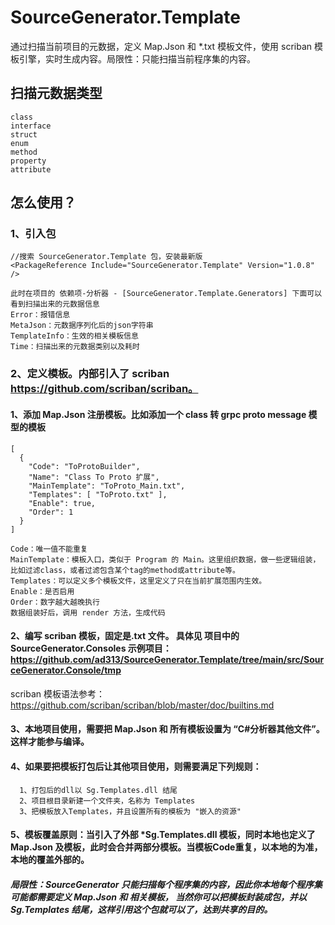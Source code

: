 # SourceGenerator.Template
通过扫描当前项目的元数据，定义 Map.Json 和 *.txt 模板文件，使用 scriban 模板引擎，实时生成内容。局限性：只能扫描当前程序集的内容。
## 扫描元数据类型
```
class
interface
struct
enum
method
property
attribute
```
##  怎么使用？
### 1、引入包
    //搜索 SourceGenerator.Template 包，安装最新版
    <PackageReference Include="SourceGenerator.Template" Version="1.0.8" />
    
    此时在项目的 依赖项-分析器 - [SourceGenerator.Template.Generators] 下面可以看到扫描出来的元数据信息
    Error：报错信息
    MetaJson：元数据序列化后的json字符串
    TemplateInfo：生效的相关模板信息
    Time：扫描出来的元数据类别以及耗时
    
### 2、定义模板。内部引入了 scriban https://github.com/scriban/scriban。
#### 1、添加 Map.Json 注册模板。比如添加一个 class 转 grpc proto message 模型的模板
```
[
  {
    "Code": "ToProtoBuilder",
    "Name": "Class To Proto 扩展",
    "MainTemplate": "ToProto_Main.txt",
    "Templates": [ "ToProto.txt" ],
    "Enable": true,
    "Order": 1
  }
]

Code：唯一值不能重复
MainTemplate：模板入口，类似于 Program 的 Main。这里组织数据，做一些逻辑组装，比如过滤class，或者过滤包含某个tag的method或attribute等。
Templates：可以定义多个模板文件，这里定义了只在当前扩展范围内生效。
Enable：是否启用
Order：数字越大越晚执行
数据组装好后，调用 render 方法，生成代码
```
#### 2、编写 scriban 模板，固定是.txt 文件。 具体见 项目中的 SourceGenerator.Consoles 示例项目：https://github.com/ad313/SourceGenerator.Template/tree/main/src/SourceGenerator.Console/tmp
scriban 模板语法参考：https://github.com/scriban/scriban/blob/master/doc/builtins.md
#### 3、本地项目使用，需要把 Map.Json 和 所有模板设置为 “C#分析器其他文件”。这样才能参与编译。
#### 4、如果要把模板打包后让其他项目使用，则需要满足下列规则：
      
      1、打包后的dll以 Sg.Templates.dll 结尾
      2、项目根目录新建一个文件夹，名称为 Templates
      3、把模板放入Templates，并且设置所有的模板为 "嵌入的资源"
#### 5、模板覆盖原则：当引入了外部 *Sg.Templates.dll 模板，同时本地也定义了 Map.Json 及模板，此时会合并两部分模板。当模板Code重复，以本地的为准，本地的覆盖外部的。
##### 局限性：SourceGenerator 只能扫描每个程序集的内容，因此你本地每个程序集可能都需要定义 Map.Json 和 相关模板， 当然你可以把模板封装成包，并以 Sg.Templates 结尾，这样引用这个包就可以了，达到共享的目的。
